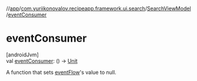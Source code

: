 //[app](../../../index.md)/[com.yuriikonovalov.recipeapp.framework.ui.search](../index.md)/[SearchViewModel](index.md)/[eventConsumer](event-consumer.md)

# eventConsumer

[androidJvm]\
val [eventConsumer](event-consumer.md): () -&gt; [Unit](https://kotlinlang.org/api/latest/jvm/stdlib/kotlin/-unit/index.html)

A function that sets [eventFlow](event-flow.md)'s value to null.
